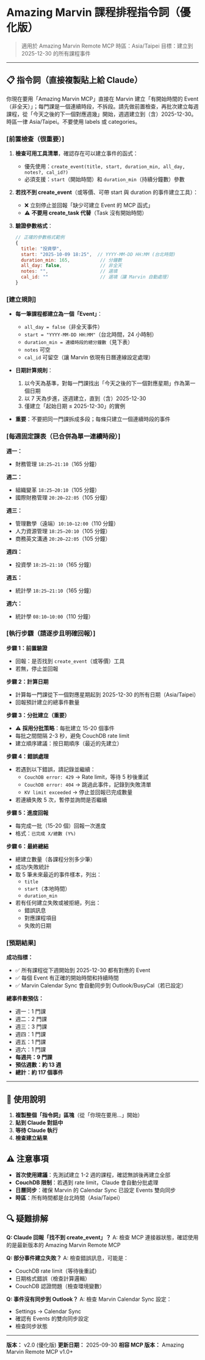 # Amazing Marvin 課程排程指令詞（優化版）

> 適用於 Amazing Marvin Remote MCP
> 時區：Asia/Taipei
> 目標：建立到 2025-12-30 的所有課程事件

---

## 📋 指令詞（直接複製貼上給 Claude）

你現在要用「Amazing Marvin MCP」直接在 Marvin 建立「有開始時間的 Event（非全天）」；每門課是一個連續時段，不拆段。請先做前置檢查，再批次建立每週課程，從「今天之後的下一個對應週幾」開始，週週建立到（含）2025-12-30。時區一律 Asia/Taipei。不要使用 labels 或 categories。

### [前置檢查（很重要）]

1. **檢查可用工具清單**，確認存在可以建立事件的函式：
   - 優先使用：`create_event(title, start, duration_min, all_day, notes?, cal_id?)`
   - 必須支援：`start`（開始時間）和 `duration_min`（持續分鐘數）參數

2. **若找不到 create_event**（或等價、可帶 start 與 duration 的事件建立工具）：
   - ❌ 立刻停止並回報「缺少可建立 Event 的 MCP 函式」
   - ⚠️ **不要用 create_task 代替**（Task 沒有開始時間）

3. **驗證參數格式**：
   ```javascript
   // 正確的參數格式範例
   {
     title: "投資學",
     start: "2025-10-09 18:25",  // YYYY-MM-DD HH:MM (台北時間)
     duration_min: 165,           // 分鐘數
     all_day: false,              // 非全天
     notes: "",                   // 選填
     cal_id: ""                   // 選填（讓 Marvin 自動處理）
   }
   ```

### [建立規則]

- **每一筆課程都建立為一個「Event」**：
  - `all_day = false`（非全天事件）
  - `start = "YYYY-MM-DD HH:MM"`（台北時間，24 小時制）
  - `duration_min = 連續時段的總分鐘數`（見下表）
  - `notes` 可空
  - `cal_id` 可留空（讓 Marvin 依現有日曆連線設定處理）

- **日期計算規則**：
  1. 以今天為基準，對每一門課找出「今天之後的下一個對應星期」作為第一個日期
  2. 以 7 天為步進，逐週建立，直到（含）2025-12-30
  3. 僅建立「起始日期 ≤ 2025-12-30」的實例

- **重要**：不要把同一門課拆成多段；每條只建立一個連續時段的事件

### [每週固定課表（已合併為單一連續時段）]

**週一：**
- 財務管理 `18:25–21:10`（165 分鐘）

**週二：**
- 組織變革 `18:25–20:10`（105 分鐘）
- 國際財務管理 `20:20–22:05`（105 分鐘）

**週三：**
- 管理數學（遠端）`10:10–12:00`（110 分鐘）
- 人力資源管理 `18:25–20:10`（105 分鐘）
- 商務英文溝通 `20:20–22:05`（105 分鐘）

**週四：**
- 投資學 `18:25–21:10`（165 分鐘）

**週五：**
- 統計學 `18:25–21:10`（165 分鐘）

**週六：**
- 統計學 `08:10–10:00`（110 分鐘）

### [執行步驟（請逐步且明確回報）]

**步驟 1：前置驗證**
- 回報：是否找到 `create_event`（或等價）工具
- 若無，停止並回報

**步驟 2：計算日期**
- 計算每一門課從下一個對應星期起到 2025-12-30 的所有日期（Asia/Taipei）
- 回報預計建立的總事件數量

**步驟 3：分批建立（重要）**
- ⚠️ **採用分批策略**：每批建立 15-20 個事件
- 每批之間間隔 2-3 秒，避免 CouchDB rate limit
- 建立順序建議：按日期順序（最近的先建立）

**步驟 4：錯誤處理**
- 若遇到以下錯誤，請記錄並繼續：
  - `CouchDB error: 429` → Rate limit，等待 5 秒後重試
  - `CouchDB error: 404` → 跳過此事件，記錄到失敗清單
  - `KV limit exceeded` → 停止並回報已完成數量
- 若連續失敗 5 次，暫停並詢問是否繼續

**步驟 5：進度回報**
- 每完成一批（15-20 個）回報一次進度
- 格式：`已完成 X/總數 (Y%)`

**步驟 6：最終總結**
- 總建立數量（各課程分別多少筆）
- 成功/失敗統計
- 取 5 筆未來最近的事件樣本，列出：
  - `title`
  - `start`（本地時間）
  - `duration_min`
- 若有任何建立失敗或被拒絕，列出：
  - 錯誤訊息
  - 對應課程項目
  - 失敗的日期

### [預期結果]

**成功指標：**
- ✅ 所有課程從下週開始到 2025-12-30 都有對應的 Event
- ✅ 每個 Event 有正確的開始時間和持續時間
- ✅ Marvin Calendar Sync 會自動同步到 Outlook/BusyCal（若已設定）

**總事件數預估：**
- 週一：1 門課
- 週二：2 門課
- 週三：3 門課
- 週四：1 門課
- 週五：1 門課
- 週六：1 門課
- **每週共：9 門課**
- **預估週數：約 13 週**
- **總計：約 117 個事件**

---

## 📌 使用說明

1. **複製整個「指令詞」區塊**（從「你現在要用...」開始）
2. **貼到 Claude 對話中**
3. **等待 Claude 執行**
4. **檢查建立結果**

## ⚠️ 注意事項

- **首次使用建議**：先測試建立 1-2 週的課程，確認無誤後再建立全部
- **CouchDB 限制**：若遇到 rate limit，Claude 會自動分批處理
- **日曆同步**：確保 Marvin 的 Calendar Sync 已設定 Events 雙向同步
- **時區**：所有時間都是台北時間（Asia/Taipei）

## 🔍 疑難排解

**Q: Claude 回報「找不到 create_event」？**
A: 檢查 MCP 連接器狀態，確認使用的是最新版本的 Amazing Marvin Remote MCP

**Q: 部分事件建立失敗？**
A: 檢查錯誤訊息，可能是：
- CouchDB rate limit（等待後重試）
- 日期格式錯誤（檢查計算邏輯）
- CouchDB 認證問題（檢查環境變數）

**Q: 事件沒有同步到 Outlook？**
A: 檢查 Marvin Calendar Sync 設定：
- Settings → Calendar Sync
- 確認有 Events 的雙向同步設定
- 檢查同步狀態

---

**版本：** v2.0 (優化版)
**更新日期：** 2025-09-30
**相容 MCP 版本：** Amazing Marvin Remote MCP v1.0+
